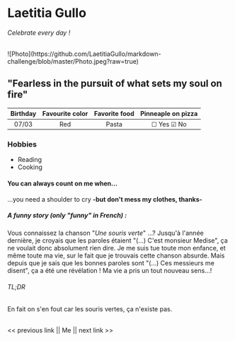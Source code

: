 # Laetitia Gullo

*Celebrate every day !*

<br/>
![Photo](https://github.com/LaetitiaGullo/markdown-challenge/blob/master/Photo.jpeg?raw=true)

## "Fearless in the pursuit of what sets my soul on fire"

Birthday | Favourite color | Favorite food | Pinneaple on pizza
:------: | :-------------: | :-----------: | :----------------:
07/03    | Red             | Pasta         | &#9744; Yes &#9745; No

### Hobbies
* Reading
* Cooking

#### You can always count on me when...
...you need a shoulder to cry **-but don't mess my clothes, thanks-**

##### A funny story (only "funny" in French) :
Vous connaissez la chanson "*Une souris verte*" ...? Jusqu'à l'année dernière, je croyais que les paroles étaient "(...) C'est monsieur Medise", ça ne voulait donc absolument rien dire. Je me suis tue toute mon enfance, et même toute ma vie, sur le fait que je trouvais cette chanson absurde. Mais depuis que je sais que les bonnes paroles sont "(...) Ces messieurs me disent", ça a été une révélation ! Ma vie a pris un tout nouveau sens...!

###### TL;DR
En fait on s'en fout car les souris vertes, ça n'existe pas.

</br>
<< previous link || Me || next link >>
